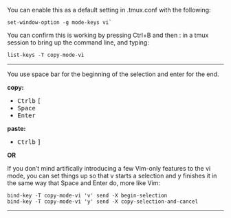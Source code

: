 You can enable this as a default setting in .tmux.conf with the following:

```
set-window-option -g mode-keys vi`
```

You can confirm this is working by pressing Ctrl+B and then : in a tmux session to bring up the command line, and typing:

```
list-keys -T copy-mode-vi
```

-----

You use space bar for the beginning of the selection and enter for the end.

**copy:**

   - <kbd>Ctrl</kbd><kbd>b</kbd> <kbd>[</kbd>
   - <kbd>Space</kbd>
   - <kbd>Enter</kbd>

**paste:**
  - <kbd>Ctrl</kbd><kbd>b</kbd> <kbd>]</kbd>

**OR**

If you don’t mind artifically introducing a few Vim-only features to the vi mode, you can set things up so that v starts a selection and y finishes it in the same way that Space and Enter do, more like Vim:

```
bind-key -T copy-mode-vi 'v' send -X begin-selection
bind-key -T copy-mode-vi 'y' send -X copy-selection-and-cancel
```
-----
